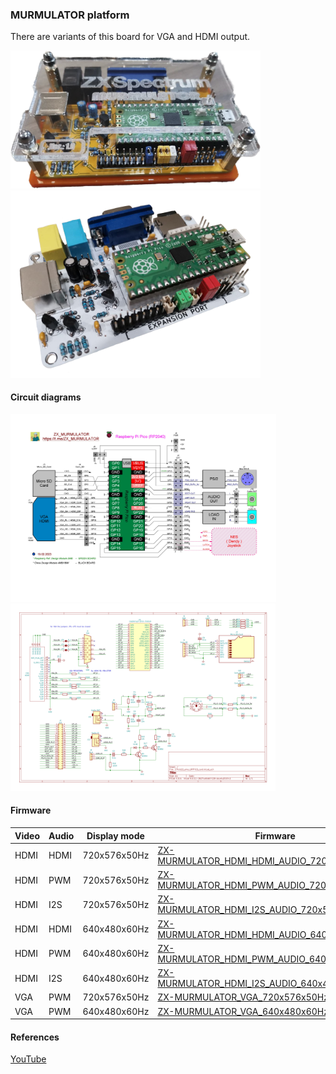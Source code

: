 
### MURMULATOR platform
There are variants of this board for VGA and HDMI output.

<img src="MURMULATOR_VGA_photo2.png" width="400"/>
<img src="MURMULATOR_VGA_photo1.png" width="400"/>

#### Circuit diagrams
<img src="Murmulator_BSchem_v1.JPG" height="300"/> 
<img src="MURMULATOR_Schem_v1.png" height="300"/>

#### Firmware
| Video | Audio | Display mode | Firmware |
| - | - | - | - |
| HDMI | HDMI | 720x576x50Hz | [ZX-MURMULATOR_HDMI_HDMI_AUDIO_720x576x50Hz.uf2](/uf2/ZX-MURMULATOR_HDMI_HDMI_AUDIO_720x576x50Hz.uf2) |
| HDMI | PWM   | 720x576x50Hz | [ZX-MURMULATOR_HDMI_PWM_AUDIO_720x576x50Hz.uf2](/uf2/ZX-MURMULATOR_HDMI_PWM_AUDIO_720x576x50Hz.uf2) |
| HDMI | I2S   | 720x576x50Hz | [ZX-MURMULATOR_HDMI_I2S_AUDIO_720x576x50Hz.uf2](/uf2/ZX-MURMULATOR_HDMI_I2S_AUDIO_720x576x50Hz.uf2) |
| HDMI | HDMI | 640x480x60Hz | [ZX-MURMULATOR_HDMI_HDMI_AUDIO_640x480x60Hz.uf2](/uf2/ZX-MURMULATOR_HDMI_HDMI_AUDIO_640x480x60Hz.uf2) |
| HDMI | PWM   | 640x480x60Hz | [ZX-MURMULATOR_HDMI_PWM_AUDIO_640x480x60Hz.uf2](/uf2/ZX-MURMULATOR_HDMI_PWM_AUDIO_640x480x60Hz.uf2) |
| HDMI | I2S   | 640x480x60Hz | [ZX-MURMULATOR_HDMI_I2S_AUDIO_640x480x60Hz.uf2](/uf2/ZX-MURMULATOR_HDMI_I2S_AUDIO_640x480x60Hz.uf2) |
| VGA | PWM    | 720x576x50Hz |[ZX-MURMULATOR_VGA_720x576x50Hz.uf2](/uf2/ZX-MURMULATOR_VGA_720x576x50Hz.uf2) |
| VGA | PWM    | 640x480x60Hz |[ZX-MURMULATOR_VGA_640x480x60Hz.uf2](/uf2/ZX-MURMULATOR_VGA_640x480x60Hz.uf2) |

#### References
[YouTube](https://www.youtube.com/watch?v=yE_ELX6RpBc)<br/>
